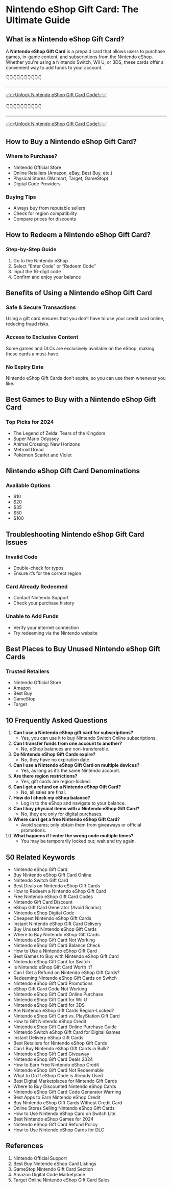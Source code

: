 # Nintendo eShop Gift Card: The Ultimate Guide

## What is a Nintendo eShop Gift Card?
A **Nintendo eShop Gift Card** is a prepaid card that allows users to purchase games, in-game content, and subscriptions from the Nintendo eShop. Whether you're using a Nintendo Switch, Wii U, or 3DS, these cards offer a convenient way to add funds to your account.

👇👇👇👇👇👇👇👇👇👇

---

[✅👉Unlock  Nintendo eShop Gift Card Code!✅✅ ](https://therewardgate.com/free-nintendo-eShop/)


👇👇👇👇👇👇👇👇👇👇

---

[✅👉Unlock  Nintendo eShop Gift Card Code!✅✅ ](https://therewardgate.com/free-nintendo-eShop/)


## How to Buy a Nintendo eShop Gift Card?
### Where to Purchase?
- Nintendo Official Store
- Online Retailers (Amazon, eBay, Best Buy, etc.)
- Physical Stores (Walmart, Target, GameStop)
- Digital Code Providers

### Buying Tips
- Always buy from reputable sellers
- Check for region compatibility
- Compare prices for discounts

## How to Redeem a Nintendo eShop Gift Card?
### Step-by-Step Guide
1. Go to the Nintendo eShop
2. Select “Enter Code” or “Redeem Code”
3. Input the 16-digit code
4. Confirm and enjoy your balance

## Benefits of Using a Nintendo eShop Gift Card
### Safe & Secure Transactions
Using a gift card ensures that you don’t have to use your credit card online, reducing fraud risks.

### Access to Exclusive Content
Some games and DLCs are exclusively available on the eShop, making these cards a must-have.

### No Expiry Date
Nintendo eShop Gift Cards don’t expire, so you can use them whenever you like.

## Best Games to Buy with a Nintendo eShop Gift Card
### Top Picks for 2024
- The Legend of Zelda: Tears of the Kingdom
- Super Mario Odyssey
- Animal Crossing: New Horizons
- Metroid Dread
- Pokémon Scarlet and Violet

## Nintendo eShop Gift Card Denominations
### Available Options
- $10
- $20
- $35
- $50
- $100

## Troubleshooting Nintendo eShop Gift Card Issues
### Invalid Code
- Double-check for typos
- Ensure it’s for the correct region

### Card Already Redeemed
- Contact Nintendo Support
- Check your purchase history

### Unable to Add Funds
- Verify your internet connection
- Try redeeming via the Nintendo website

## Best Places to Buy Unused Nintendo eShop Gift Cards
### Trusted Retailers
- Nintendo Official Store
- Amazon
- Best Buy
- GameStop
- Target

## 10 Frequently Asked Questions
1. **Can I use a Nintendo eShop gift card for subscriptions?**
   - Yes, you can use it to buy Nintendo Switch Online subscriptions.
2. **Can I transfer funds from one account to another?**
   - No, eShop balances are non-transferable.
3. **Do Nintendo eShop Gift Cards expire?**
   - No, they have no expiration date.
4. **Can I use a Nintendo eShop Gift Card on multiple devices?**
   - Yes, as long as it’s the same Nintendo account.
5. **Are there region restrictions?**
   - Yes, gift cards are region-locked.
6. **Can I get a refund on a Nintendo eShop Gift Card?**
   - No, all sales are final.
7. **How do I check my eShop balance?**
   - Log in to the eShop and navigate to your balance.
8. **Can I buy physical items with a Nintendo eShop Gift Card?**
   - No, they are only for digital purchases.
9. **Where can I get a free Nintendo eShop Gift Card?**
   - Avoid scams; only obtain them from giveaways or official promotions.
10. **What happens if I enter the wrong code multiple times?**
    - You may be temporarily locked out; wait and try again.

## 50 Related Keywords
- Nintendo eShop Gift Card
- Buy Nintendo eShop Gift Card Online
- Nintendo Switch Gift Card
- Best Deals on Nintendo eShop Gift Cards
- How to Redeem a Nintendo eShop Gift Card
- Free Nintendo eShop Gift Card Codes
- Nintendo Gift Card Discount
- eShop Gift Card Generator (Avoid Scams)
- Nintendo eShop Digital Code
- Cheapest Nintendo eShop Gift Cards
- Instant Nintendo eShop Gift Card Delivery
- Buy Unused Nintendo eShop Gift Cards
- Where to Buy Nintendo eShop Gift Cards
- Nintendo eShop Gift Card Not Working
- Nintendo eShop Gift Card Balance Check
- How to Use a Nintendo eShop Gift Card
- Best Games to Buy with Nintendo eShop Gift Card
- Nintendo eShop Gift Card for Switch
- Is Nintendo eShop Gift Card Worth It?
- Can I Get a Refund on Nintendo eShop Gift Cards?
- Redeeming Nintendo eShop Gift Cards on Switch
- Nintendo eShop Gift Card Promotions
- eShop Gift Card Code Not Working
- Nintendo eShop Gift Card Online Purchase
- Nintendo eShop Gift Card for Wii U
- Nintendo eShop Gift Card for 3DS
- Are Nintendo eShop Gift Cards Region-Locked?
- Nintendo eShop Gift Card vs. PlayStation Gift Card
- How to Gift Nintendo eShop Credit
- Nintendo eShop Gift Card Online Purchase Guide
- Nintendo Switch eShop Gift Card for Digital Games
- Instant Delivery eShop Gift Cards
- Best Retailers for Nintendo eShop Gift Cards
- Can I Buy Nintendo eShop Gift Cards in Bulk?
- Nintendo eShop Gift Card Giveaway
- Nintendo eShop Gift Card Deals 2024
- How to Earn Free Nintendo eShop Credit
- Nintendo eShop Gift Card Not Redeemable
- What to Do If eShop Code is Already Used
- Best Digital Marketplaces for Nintendo Gift Cards
- Where to Buy Discounted Nintendo eShop Cards
- Nintendo eShop Gift Card Code Generator Warning
- Best Apps to Earn Nintendo eShop Credit
- Buy Nintendo eShop Gift Cards Without Credit Card
- Online Stores Selling Nintendo eShop Gift Cards
- How to Use Nintendo eShop Card on Switch Lite
- Best Nintendo eShop Games for 2024
- Nintendo eShop Gift Card Refund Policy
- How to Use Nintendo eShop Cards for DLC

## References
1. Nintendo Official Support
2. Best Buy Nintendo eShop Card Listings
3. GameStop Nintendo Gift Card Section
4. Amazon Digital Code Marketplace
5. Target Online Nintendo eShop Gift Card Sales
